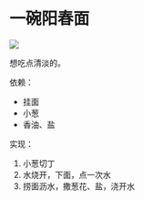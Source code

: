 # 一碗阳春面


![](https://ww2.sinaimg.cn/large/006tNbRwly1fdra76g0i1j30sg0sgjy4.jpg)

想吃点清淡的。

依赖：

- 挂面
- 小葱
- 香油、盐

实现：

1. 小葱切丁
1. 水烧开，下面，点一次水
1. 捞面沥水，撒葱花、盐，浇开水

